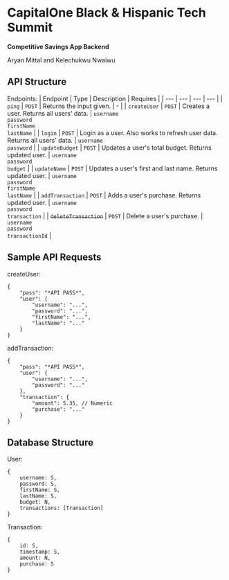 # CapitalOne Black & Hispanic Tech Summit

**Competitive Savings App Backend**

Aryan Mittal and Kelechukwu Nwaiwu

## API Structure

Endpoints:
| Endpoint | Type | Description | Requires |
| --- | --- | --- | --- |
| ```ping``` | ```POST``` | Returns the input given. | - |
| ```createUser``` | ```POST``` | Creates a user. Returns all users' data. | ```username```<br />```password```<br />```firstName```<br />```lastName``` |
| ```login``` | ```POST``` | Login as a user. Also works to refresh user data. Returns all users' data. | ```username```<br />```password``` |
| ```updateBudget``` | ```POST``` | Updates a user's total budget. Returns updated user. | ```username```<br />```password```<br />```budget``` |
| ```updateName``` | ```POST``` | Updates a user's first and last name. Returns updated user. | ```username```<br />```password```<br />```firstName```<br />```lastName``` |
| ```addTransaction``` | ```POST``` | Adds a user's purchase. Returns updated user. | ```username```<br />```password```<br />```transaction``` |
| ~~```deleteTransaction```~~ | ```POST``` | Delete a user's purchase. | ```username```<br />```password```<br />```transactionId``` |

## Sample API Requests

createUser:
```
{
    "pass": "*API PASS*",
    "user": {
        "username": "...",
        "password": "...",
        "firstName": "...",
        "lastName": "..."
    }
}
```

addTransaction:
```
{
    "pass": "*API PASS*",
    "user": {
        "username": "...",
        "password": "..."
    },
    "transaction": {
        "amount": 5.35, // Numeric
        "purchase": "..."
    }
}
```

## Database Structure

User:
```
{
    username: S,
    password: S,
    firstName: S,
    lastName: S,
    budget: N,
    transactions: [Transaction]
}
```

Transaction:
```
{
    id: S,
    timestamp: S,
    amount: N,
    purchase: S
}
```